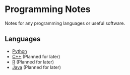 # Programming Notes
Notes for any programming languages or useful software.

## Languages

* [Python](/python/)
* [C++](/cpp/) (Planned for later)
* [R](/R/) (Planned for later)
* [Java](/java/) (Planned for later)